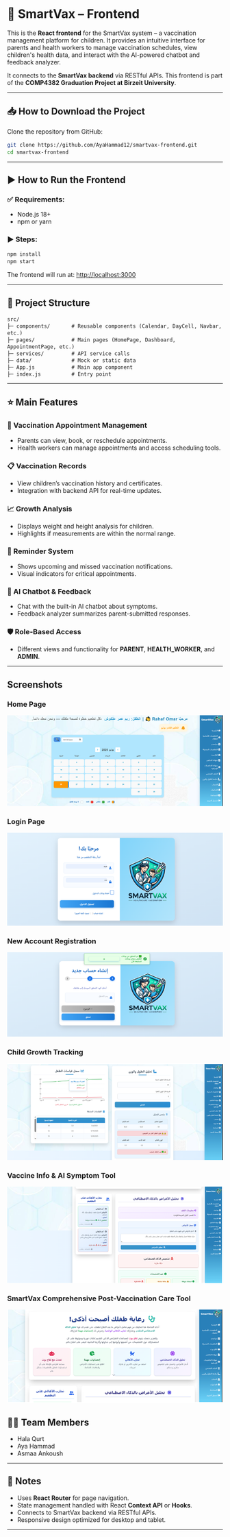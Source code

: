 
# 💉 SmartVax – Frontend

This is the **React frontend** for the SmartVax system – a vaccination management platform for children.
It provides an intuitive interface for parents and health workers to manage vaccination schedules, view children's health data, and interact with the AI-powered chatbot and feedback analyzer.

It connects to the **SmartVax backend** via RESTful APIs.
This frontend is part of the **COMP4382 Graduation Project at Birzeit University**.

---

## 📥 How to Download the Project

Clone the repository from GitHub:

```bash
git clone https://github.com/AyaHammad12/smartvax-frontend.git
cd smartvax-frontend
```

---

## ▶️ How to Run the Frontend

### ✅ Requirements:

* Node.js 18+
* npm or yarn

### ▶️ Steps:

```bash
npm install
npm start
```

The frontend will run at:
[http://localhost:3000](http://localhost:3000)

---

## 📁 Project Structure

```
src/
├─ components/       # Reusable components (Calendar, DayCell, Navbar, etc.)
├─ pages/            # Main pages (HomePage, Dashboard, AppointmentPage, etc.)
├─ services/         # API service calls
├─ data/             # Mock or static data
├─ App.js            # Main app component
├─ index.js          # Entry point
```

---

## ⭐ Main Features

### 📅 Vaccination Appointment Management

* Parents can view, book, or reschedule appointments.
* Health workers can manage appointments and access scheduling tools.

### 📋 Vaccination Records

* View children’s vaccination history and certificates.
* Integration with backend API for real-time updates.

### 📈 Growth Analysis

* Displays weight and height analysis for children.
* Highlights if measurements are within the normal range.

### 🔔 Reminder System

* Shows upcoming and missed vaccination notifications.
* Visual indicators for critical appointments.

### 💬 AI Chatbot & Feedback

* Chat with the built-in AI chatbot about symptoms.
* Feedback analyzer summarizes parent-submitted responses.

### 🛡️ Role-Based Access

* Different views and functionality for **PARENT**, **HEALTH_WORKER**, and **ADMIN**.

---

## Screenshots

### Home Page
![Home Page](screenshots/HomePageScreen.png)

### Login Page
![Login Page](screenshots/lofginPage.png)

### New Account Registration
![New Account Registration](screenshots/NewAccountRegistrationScreen.png)

### Child Growth Tracking
![Child Growth Tracking](screenshots/ChildGrowthTrackingScreen.png)

### Vaccine Info & AI Symptom Tool
![Vaccine Info & AI Symptom Tool](screenshots/VaccineInfo&AISymptomToolScreen.png)

### SmartVax Comprehensive Post-Vaccination Care Tool
![SmartVax Comprehensive Post-Vaccination Care Tool](screenshots/SmartVaxComprehensivePost-VaccinationCareTool.png)


## 👩‍💻 Team Members

* Hala Qurt
* Aya Hammad
* Asmaa Ankoush

---

## 📝 Notes

* Uses **React Router** for page navigation.
* State management handled with React **Context API** or **Hooks**.
* Connects to SmartVax backend via RESTful APIs.
* Responsive design optimized for desktop and tablet.

---
